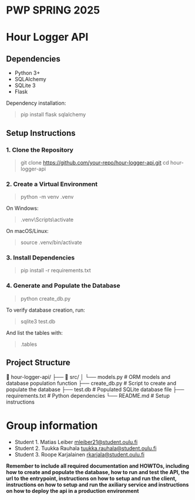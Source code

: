 # PWP SPRING 2025

# Hour Logger API

## Dependencies

- Python 3+
- SQLAlchemy
- SQLite 3
- Flask

Dependency installation:

> pip install flask sqlalchemy

## Setup Instructions

### **1. Clone the Repository**

> git clone https://github.com/your-repo/hour-logger-api.git
> cd hour-logger-api

### **2. Create a Virtual Environment**

> python -m venv .venv

On Windows:

> .venv\Scripts\activate

On macOS/Linux:

> source .venv/bin/activate

### **3. Install Dependencies**

> pip install -r requirements.txt

### **4. Generate and Populate the Database**

> python create_db.py

To verify database creation, run:

> sqlite3 test.db

And list the tables with:

> .tables

## Project Structure

📁 hour-logger-api/
├── 📁 src/
│ └── models.py # ORM models and database population function
├── create_db.py # Script to create and populate the database
├── test.db # Populated SQLite database file
├── requirements.txt # Python dependencies
└── README.md # Setup instructions

# Group information

- Student 1. Matias Leiber mleiber21@student.oulu.fi
- Student 2. Tuukka Rauhala tuukka.rauhala@student.oulu.fi
- Student 3. Roope Karjalainen rkarjala@student.oulu.fi

**Remember to include all required documentation and HOWTOs, including how to create and populate the database, how to run and test the API, the url to the entrypoint, instructions on how to setup and run the client, instructions on how to setup and run the axiliary service and instructions on how to deploy the api in a production environment**
